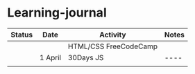 # Learning-journal

Status |Date |Activity|Notes
-------|-----|--------|-----
       |     |HTML/CSS FreeCodeCamp|
       |1 April|30Days JS|----
       |     |        |   
